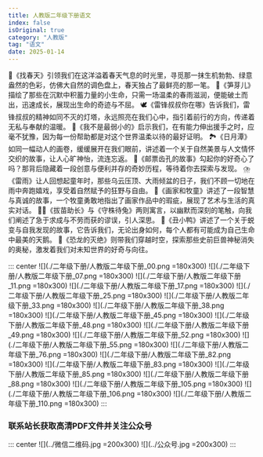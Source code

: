 ```yaml
---
title: 人教版二年级下册语文
index: false
isOriginal: true
category: "人教版"
tag: "语文"
date: 2025-01-14
---
```


🌱《找春天》引领我们在这洋溢着春天气息的时光里，寻觅那一抹生机勃勃、绿意盎然的色彩，仿佛大自然的调色盘上，春天独占了最鲜亮的那一笔。
🌱《笋芽儿》描绘了那些在沉默中积蓄力量的小生命，只需一场温柔的春雨滋润，便能破土而出，迅速成长，展现出生命的奇迹与不屈。
🕊️《雷锋叔叔你在哪》告诉我们，雷锋叔叔的精神如同不灭的灯塔，永远照亮在我们心中，指引着前行的方向，传递着无私与奉献的温暖。
🤝《我不是最弱小的》启示我们，在有能力伸出援手之时，应毫不犹豫，因为每一份帮助都是对这个世界温柔以待的最好证明。
🏞️《日月潭》如同一幅动人的画卷，缓缓展开在我们眼前，讲述着一个关于自然美景与人文情怀交织的故事，让人心旷神怡，流连忘返。
💌《邮票齿孔的故事》勾起你的好奇心了吗？那背后隐藏着一段创意与便利并存的奇妙历程，等待着你去探索与发现。
⛈️《雷雨》让人回想起童年时，那些乌云压顶、大雨倾盆的日子，我们不顾一切地在雨中奔跑嬉戏，享受着自然赋予的狂野与自由。
🎨《画家和牧童》讲述了一段智慧与真诚的故事，一个牧童勇敢地指出了画家作品中的瑕疵，展现了艺术与生活的真实对话。
🌱🐇《拔苗助长》与《守株待兔》两则寓言，以幽默而深刻的笔触，向我们阐述了急于求成与不劳而获的谬误，引人深思。
🦆《丑小鸭》讲述了一个关于蜕变与自我发现的故事，它告诉我们，无论出身如何，每个人都有可能成为自己生命中最美的天鹅。
🦖《恐龙的灭绝》则带我们穿越时空，探索那些史前巨兽神秘消失的奥秘，激发着我们对未知世界的好奇与向往。

::: center
![](./二年级下册/人教版二年级下册_00.png =180x300)
![](./二年级下册/人教版二年级下册_07.png =180x300)
![](./二年级下册/人教版二年级下册_11.png =180x300)
![](./二年级下册/人教版二年级下册_17.png =180x300)
![](./二年级下册/人教版二年级下册_25.png =180x300)
![](./二年级下册/人教版二年级下册_33.png =180x300)
![](./二年级下册/人教版二年级下册_38.png =180x300)
![](./二年级下册/人教版二年级下册_45.png =180x300)
![](./二年级下册/人教版二年级下册_48.png =180x300)
![](./二年级下册/人教版二年级下册_49.png =180x300)
![](./二年级下册/人教版二年级下册_52.png =180x300)
![](./二年级下册/人教版二年级下册_55.png =180x300)
![](./二年级下册/人教版二年级下册_76.png =180x300)
![](./二年级下册/人教版二年级下册_82.png =180x300)
![](./二年级下册/人教版二年级下册_83.png =180x300)
![](./二年级下册/人教版二年级下册_85.png =180x300)
![](./二年级下册/人教版二年级下册_88.png =180x300)
![](./二年级下册/人教版二年级下册_105.png =180x300)
![](./二年级下册/人教版二年级下册_106.png =180x300)
![](./二年级下册/人教版二年级下册_110.png =180x300)
:::

### 联系站长获取高清PDF文件并关注公众号
::: center
![](../微信二维码.jpg =200x300)
![](../公众号.jpg =200x300)
:::
